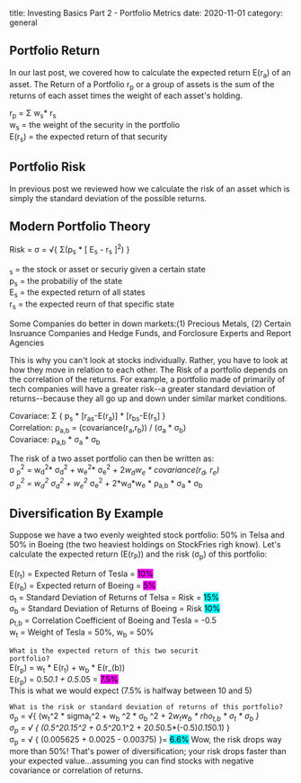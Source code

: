 title: Investing Basics Part 2 - Portfolio Metrics
date: 2020-11-01
category: general

## Portfolio Return

In our last post, we covered how to calculate the expected return E(r<sub>a</sub>) of an asset. The Return of a Portfolio  r<sub>p</sub> or a group of assets is the sum of the returns of each asset times the weight of each asset's holding.

r<sub>p</sub> = &Sigma; w<sub>s</sub>* r<sub>s</sub> <br>
w<sub>s</sub> = the weight of the security in the portfolio<br>
E(r<sub>s</sub>) =  the expected return of that security <br>


## Portfolio Risk

In previous post we reviewed how we calculate the risk of an asset which is simply the standard deviation of the possible returns. 

## Modern Portfolio Theory

Risk = &sigma; = &radic;{  &Sigma;(p<sub>s</sub> * [ E<sub>s</sub> - r<sub>s</sub> ]<sup>2</sup>)  }

<sub>s</sub> = the stock or asset or securiy given a certain state <br>
p<sub>s</sub> = the probabiliy of the state <br>
E<sub>s</sub> = the expected return of all states <br>
r<sub>s</sub> = the expected reurn of that specific state <br>

Some Companies do better in down markets:(1) Precious Metals, (2) Certain Insruance Companies and Hedge Funds, and Forclosure Experts and Report Agencies

This is why you can't look at stocks individually. Rather, you have to look at how they move in relation to each other. The Risk of a portfolio depends on the correlation of the returns. For example, a portfolio made of primarily of tech companies will have a greater risk--a greater standard deviation of returns--because they all go up and down under similar market conditions. 

Covariace: &Sigma; { p<sub>s</sub> * [r<sub>as</sub>-E(r<sub>a</sub>)] * [r<sub>bs</sub>-E(r<sub>s</sub>] }<br>
Correlation: &rho;<sub>a,b</sub> = (covariance(r<sub>a</sub>,r<sub>b</sub>)) / (&sigma;<sub>a</sub> * &sigma;<sub>b</sub>) <br>
Covariace: &rho;<sub>a,b</sub> * &sigma;<sub>a</sub> * &sigma;<sub>b</sub> <br>

The risk of a two asset portfolio can then be written as: <br>
&sigma; <sub>p</sub><sup>2</sup> = w<sub>d</sub><sup>2</sup>* &sigma;<sub>d</sub><sup>2</sup> + w<sub>e</sub><sup>2</sup>* &sigma;<sub>e</sub><sup>2</sup> + 2*w<sub>d</sub>*w<sub>e</sub> * covariance(r<sub>d</sub>, r<sub>e</sub>) <br>
&sigma; <sub>p</sub><sup>2</sup> = w<sub>d</sub><sup>2</sup>* &sigma;<sub>d</sub><sup>2</sup> + w<sub>e</sub><sup>2</sup>* &sigma;<sub>e</sub><sup>2</sup> + 2*w<sub>d</sub>*w<sub>e</sub> * &rho;<sub>a,b</sub> * &sigma;<sub>a</sub> * &sigma;<sub>b</sub> <br>

## Diversification By Example

Suppose we have a two evenly weighted stock portfolio: 50% in Telsa and 50% in Boeing (the two heaviest holdings on StockFries righ know). Let's calculate the expected return (E(r<sub>P</sub>)) and the risk (&sigma;<sub>p</sub>) of this portfolio:

E(r<sub>t</sub>) = Expected Return of Tesla = <mark style="background-color: magenta">10%</mark> <br>
E(r<sub>b</sub>)  = Expected return of Boeing =  <mark style="background-color: magenta">5%</mark> <br>
&sigma;<sub>t</sub> = Standard Deviation of Returns of Telsa = Risk = <mark style="background-color: cyan">15%</mark> <br>
&sigma;<sub>b</sub>  = Standard Deviation of Returns of Boeing = Risk <mark style="background-color: cyan">10%</mark> <br>
&rho;<sub>t,b</sub> = Correlation Coefficient of Boeing and Tesla = -0.5 <br>
w<sub>t</sub> = Weight of Tesla = 50%, w<sub>b</sub> = 50% <br>

<code>What is the expected return of this two securit portfolio?</code> <br>
E(r<sub>p</sub>) = w<sub>t</sub> * E(r<sub>t</sub>) + w<sub>b</sub> * E(r_(b)) <br>
E(r<sub>p</sub>) = 0.5*0.1 + 0.5*.05 = <mark style="background-color: magenta">7.5%</mark><br>
This is what we would expect (7.5% is halfway between 10 and 5)

```What is the risk or standard deviation of returns of this portfolio?``` <br>
&sigma;<sub>p</sub> = &radic;{  (w<sub>t</sub>^2 * sigma<sub>t</sub>^2 + w<sub>b</sub> ^2 * &sigma;<sub>b</sub> ^2 + 2*w<sub>t</sub>*w<sub>b</sub>  * rho<sub>t,b</sub> * &sigma;<sub>t</sub> * &sigma;<sub>b</sub>  } <br>
&sigma;<sub>p</sub> = &radic; { (0.5^2*0.15^2 + 0.5^2*0.1^2 + 2*0.5*0.5*(-0.5)*0.15*0.1) } <br>
&sigma;<sub>p</sub> = &radic; { (0.005625 + 0.0025 - 0.00375)  }= <mark style="background-color: cyan">6.6%</mark>
Wow, the risk drops way more than 50%!
That's power of diversification; your risk drops faster than your expected value...assuming you can find stocks with negative covariance or correlation of returns.